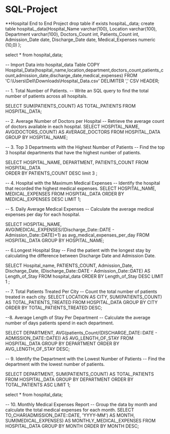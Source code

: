 # SQL-Project 
**Hospital End to End Project
drop table if exists hospitaL_data;
create table hospitaL_data(Hospital_Name varchar(100),
                           Location varchar(100),
						   Department varchar(100),
						   Doctors_Count int,
						   Patients_Count int,
						   Admission_Date date,
						   Discharge_Date date,
						   Medical_Expenses numeric (10,0)
);

select * from hospital_data;

-- Import Data into hospital_data Table
COPY Hospital_Data(hospital_name,location,department,doctors_count,patients_count,admission_date,discharge_date,medical_expenses) 
FROM 'C:\Users\Dell\Downloads\Hospital_Data.csv'
DELIMITER ','
CSV HEADER;

-- 1. Total Number of Patients.
-- Write an SQL query to find the total number of patients across all hospitals.

SELECT
	SUM(PATIENTS_COUNT) AS TOTAL_PATIENTS
FROM
	HOSPITAL_DATA;
	
-- 2. Average Number of Doctors per Hospital
--  Retrieve the average count of doctors available in each hospital.
SELECT
	HOSPITAL_NAME,
	AVG(DOCTORS_COUNT) AS AVERAGE_DOCTORS
FROM
	HOSPITAL_DATA
GROUP BY
	HOSPITAL_NAME;

-- 3. Top 3 Departments with the Highest Number of Patients
-- Find the top 3 hospital departments that have the highest number of patients.

SELECT
	HOSPITAL_NAME,
	DEPARTMENT,
	PATIENTS_COUNT
FROM
	HOSPITAL_DATA	
ORDER BY
	PATIENTS_COUNT DESC limit  3 ;
	
-- 4. Hospital with the Maximum Medical Expenses
-- Identify the hospital that recorded the highest medical expenses.
SELECT
	HOSPITAL_NAME,
	MEDICAL_EXPENSES
FROM
	HOSPITAL_DATA
ORDER BY
	MEDICAL_EXPENSES DESC
LIMIT 1;

-- 5. Daily Average Medical Expenses
-- Calculate the average medical expenses per day for each hospital.

SELECT
	HOSPITAL_NAME, 
	AVG(MEDICAL_EXPENSES/(Discharge_Date::DATE - Admission_Date::DATE)+1) as avg_medical_expenses_per_day
FROM
	HOSPITAL_DATA
GROUP BY
	HOSPITAL_NAME;



	
	
-- 6.Longest Hospital Stay
-- Find the patient with the longest stay by calculating the difference between Discharge Date and Admission Date.


SELECT 
    Hospital_name,
	PATIENTS_COUNT,
    Admission_Date, 
    Discharge_Date, 
    (Discharge_Date::DATE - Admission_Date::DATE) AS Length_of_Stay
FROM hospital_data
ORDER BY Length_of_Stay DESC
LIMIT 1 ;


-- 7. Total Patients Treated Per City
-- Count the total number of patients treated in each city.
SELECT
	LOCATION AS CITY,
	SUM(PATIENTS_COUNT) AS TOTAL_PATIENTS_TREATED
FROM
	HOSPITAL_DATA
GROUP BY
	CITY
ORDER BY
	TOTAL_PATIENTS_TREATED DESC;

--8. Average Length of Stay Per Department
-- Calculate the average number of days patients spend in each department.	

SELECT
	DEPARTMENT, 
	AVG(patients_Count/(DISCHARGE_DATE::DATE - ADMISSION_DATE::DATE)) AS AVG_LENGTH_OF_STAY
FROM
	HOSPITAL_DATA
GROUP BY
	DEPARTMENT
ORDER BY
	AVG_LENGTH_OF_STAY DESC;
	
-- 9. Identify the Department with the Lowest Number of Patients
-- Find the department with the lowest number of patients.	


SELECT
	DEPARTMENT,
	SUM(PATIENTS_COUNT) AS TOTAL_PATIENTS
FROM
	HOSPITAL_DATA
GROUP BY
	DEPARTMENT
ORDER BY
	TOTAL_PATIENTS ASC
LIMIT
	1;

select * from hospital_data; 

-- 10. Monthly Medical Expenses Report
-- Group the data by month and calculate the total medical expenses for each month.
SELECT
	TO_CHAR(ADMISSION_DATE::DATE, 'YYYY-MM') AS MONTH,
	SUM(MEDICAL_EXPENSES) AS MONTHLY_MEDICAL_EXPENSES
FROM
	HOSPITAL_DATA
GROUP BY
	MONTH
ORDER BY
	MONTH DESC;
